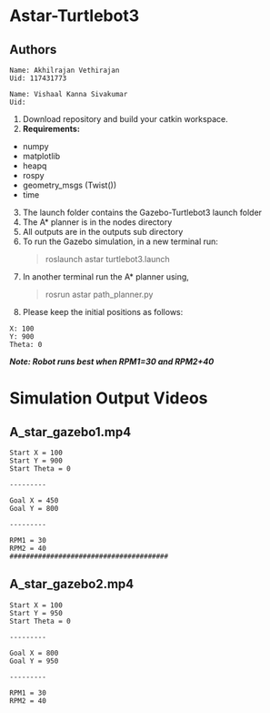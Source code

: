 # Astar-Turtlebot3
## Authors
```
Name: Akhilrajan Vethirajan
Uid: 117431773

Name: Vishaal Kanna Sivakumar
Uid:
```
1. Download repository and build your catkin workspace.
2. **Requirements:** 
- numpy
- matplotlib
- heapq
- rospy
- geometry_msgs (Twist())
- time
3. The launch folder contains the Gazebo-Turtlebot3 launch folder
4. The A* planner is in the nodes directory
5. All outputs are in the outputs sub directory
6. To run the Gazebo simulation, in a new terminal run: 
   >  roslaunch astar turtlebot3.launch
7. In another terminal run the A* planner using,
   > rosrun astar path_planner.py
8. Please keep the initial positions as follows:
```
X: 100
Y: 900
Theta: 0
```
 ***Note: Robot runs best when RPM1=30 and RPM2+40***
 # Simulation Output Videos
 ## A_star_gazebo1.mp4
 ```
 Start X = 100
 Start Y = 900
 Start Theta = 0
 
 ---------
 
 Goal X = 450
 Goal Y = 800
 
 ---------
 
 RPM1 = 30
 RPM2 = 40
 #######################################
 ```
  ## A_star_gazebo2.mp4
 ```
 Start X = 100
 Start Y = 950
 Start Theta = 0
 
 ---------
 
 Goal X = 800
 Goal Y = 950
 
 ---------
 
 RPM1 = 30
 RPM2 = 40
 ```
